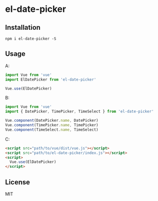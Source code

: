 # el-date-picker


## Installation
```shell
npm i el-date-picker -S
```

## Usage

A:
```javascript
import Vue from 'vue'
import ElDatePicker from 'el-date-picker'

Vue.use(ElDatePicker)
```

B:
```javascript
import Vue from 'vue'
import { DatePicker, TimePicker, TimeSelect } from 'el-date-picker'

Vue.component(DatePicker.name, DatePicker)
Vue.component(TimePicker.name, TimePicker)
Vue.component(TimeSelect.name, TimeSelect)
```

C:
```html
<script src="path/to/vue/dist/vue.js"></script>
<script src="path/to/el-date-picker/index.js"></script>
<script>
  Vue.use(ElDatePicker)
</script>
```

## License
MIT

